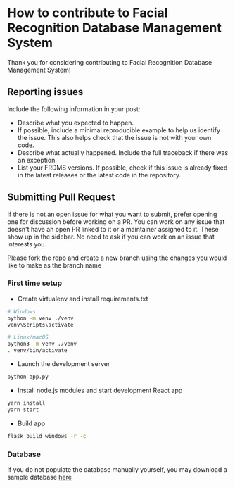 # How to contribute to Facial Recognition Database Management System

Thank you for considering contributing to Facial Recognition Database Management System!

## Reporting issues

Include the following information in your post:

- Describe what you expected to happen.
- If possible, include a minimal reproducible example to help us identify the issue. This also helps check that the issue is not with your own code.
- Describe what actually happened. Include the full traceback if there was an exception.
- List your FRDMS versions. If possible, check if this issue is already fixed in the latest releases or the latest code in the repository.

## Submitting Pull Request

If there is not an open issue for what you want to submit, prefer opening one for discussion before working on a PR.
You can work on any issue that doesn't have an open PR linked to it or a maintainer assigned to it.
These show up in the sidebar. No need to ask if you can work on an issue that interests you.

Please fork the repo and create a new branch using the changes you would like to make as the branch name

### First time setup

- Create virtualenv and install requirements.txt

```sh
# Windows
python -m venv ./venv
venv\Scripts\activate

# Linux/macOS
python3 -m venv ./venv
. venv/bin/activate
```

- Launch the development server

```sh
python app.py
```

- Install node.js modules and start development React app

```sh
yarn install
yarn start
```

- Build app

```sh
flask build windows -r -c
```

### Database

If you do not populate the database manually yourself, you may download a sample database [here](https://github.com/ivan0313/Facial-Recognition-Database-Management-System/releases/download/v0.1.1/FRDMS.db)
